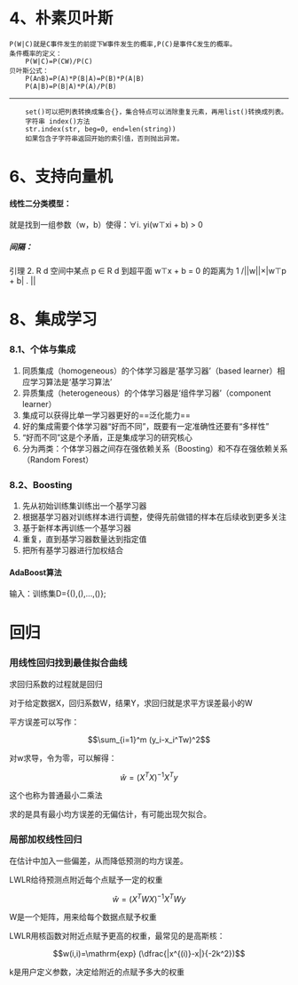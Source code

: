 # 4、朴素贝叶斯
    P(W|C)就是C事件发生的前提下W事件发生的概率,P(C)是事件C发生的概率。
    条件概率的定义：
        P(W|C)=P(CW)/P(C)
    贝叶斯公式：
        P(A∩B)=P(A)*P(B|A)=P(B)*P(A|B)
        P(A|B)=P(B|A)*P(A)/P(B)    
--------------------------------------------------------------------------------

        set()可以把列表转换成集合{}，集合特点可以消除重复元素，再用list()转换成列表。
        字符串 index()方法
        str.index(str, beg=0, end=len(string))
        如果包含子字符串返回开始的索引值，否则抛出异常。
    

# 6、支持向量机
#### 线性二分类模型：
就是找到一组参数（w，b）使得：∀i. yi(w⊤xi + b) > 0
##### 间隔：
引理 2.
 R d 空间中某点 p ∈ R d 到超平面 w⊤x + b = 0 的距离为 1 /||w||×|w⊤p + b| .
||
# 8、集成学习
### 8.1、个体与集成
1. 同质集成（homogeneous）的个体学习器是‘基学习器’（based learner）相应学习算法是‘基学习算法’
2. 异质集成（heterogeneous）的个体学习器是‘组件学习器’（component learner）
3. 集成可以获得比单一学习器更好的==泛化能力==
4. 好的集成需要个体学习器“好而不同”，既要有一定准确性还要有“多样性”
5. “好而不同”这是个矛盾，正是集成学习的研究核心
6. 分为两类：个体学习器之间存在强依赖关系（Boosting）和不存在强依赖关系（Random Forest）

### 8.2、Boosting
1. 先从初始训练集训练出一个基学习器
2. 根据基学习器对训练样本进行调整，使得先前做错的样本在后续收到更多关注
3. 基于新样本再训练一个基学习器
4. 重复，直到基学习器数量达到指定值
5. 把所有基学习器进行加权结合

####   AdaBoost算法
输入：训练集D={(),(),...,()};


# 回归
### 用线性回归找到最佳拟合曲线

求回归系数的过程就是回归

对于给定数据X，回归系数W，结果Y，求回归就是求平方误差最小的W

平方误差可以写作：

```math
\sum_{i=1}^m (y_i-x_i^Tw)^2
```
对w求导，令为零，可以解得：

```math
\hat{w}=(X^TX)^{-1}X^Ty
```
这个也称为普通最小二乘法

求的是具有最小均方误差的无偏估计，有可能出现欠拟合。

### 局部加权线性回归
在估计中加入一些偏差，从而降低预测的均方误差。

LWLR给待预测点附近每个点赋予一定的权重


```math
\hat w=(X^TWX)^{-1}X^TWy
```
W是一个矩阵，用来给每个数据点赋予权重

LWLR用核函数对附近点赋予更高的权重，最常见的是高斯核：


```math
w(i,i)=\mathrm{exp} (\dfrac{|x^{(i)}-x|}{-2k^2})
```
k是用户定义参数，决定给附近的点赋予多大的权重
